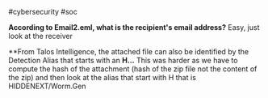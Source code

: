 #cybersecurity #soc 

**According to Email2.eml, what is the recipient's email address?**
Easy, just look at the receiver

**From Talos Intelligence, the attached file can also be identified by the Detection Alias that starts with an **H...**
This was harder as we have to compute the hash of the attachment (hash of the zip file not the content of the zip) and then look at the alias that start with H that is HIDDENEXT/Worm.Gen
